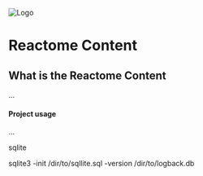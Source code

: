 ![Logo](https://cdn.evbuc.com/images/3621635/40070539972/1/logo.png)

# Reactome Content 

## What is the Reactome Content 

...

#### Project usage

...

sqlite

sqlite3 -init /dir/to/sqllite.sql -version /dir/to/logback.db